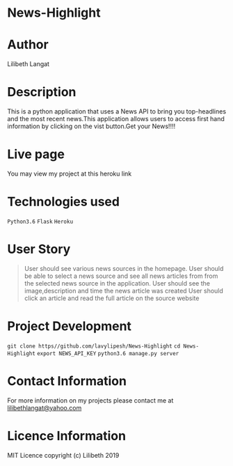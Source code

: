 # News-Highlight
# Author
Lilibeth Langat
# Description
This is a python application that uses a News API to bring you top-headlines and the most recent news.This application allows users to access first hand information by clicking on the vist button.Get your News!!!!
# Live page
You may view my project at this heroku link
# Technologies used
```Python3.6```
```Flask```
```Heroku```
# User Story
> User should see various news sources in the homepage.
> User should be able to select a news source and see all news articles from from the selected news source in the application.
> User should see the image,description and time the news article was created
> User should click an article and read the full article on the source website
# Project Development
```git clone https//github.com/lavylipesh/News-Highlight```
```cd News-Highlight```
```export NEWS_API_KEY```
```python3.6 manage.py server```

# Contact Information
For more information on my projects please contact me at lilibethlangat@yahoo.com
# Licence Information
MIT Licence copyright (c) Lilibeth 2019